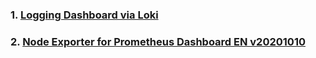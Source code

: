 ### 1. [Logging Dashboard via Loki](https://grafana.com/grafana/dashboards/12611)
### 2. [Node Exporter for Prometheus Dashboard EN v20201010](https://grafana.com/grafana/dashboards/11074)
